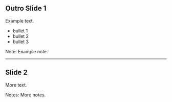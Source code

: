 <!-- .slide: data-background="darkmagenta" -->
## Outro Slide 1
Example text.

- bullet 1
- bullet 2
- bullet 3


Note:
Example note.


---

<!-- .slide: data-background="darkslateblue" -->

## Slide 2
More text.

Notes:
More notes.
